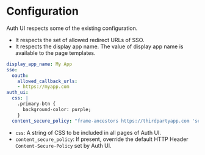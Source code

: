 # Configuration

Auth UI respects some of the existing configuration.

- It respects the set of allowed redirect URLs of SSO.
- It respects the display app name. The value of display app name is available to the page templates.

```yaml
display_app_name: My App
sso:
  oauth:
    allowed_callback_urls:
    - https://myapp.com
auth_ui:
  css: |
    .primary-btn {
      background-color: purple;
    }
  content_secure_policy: "frame-ancestors https://thirdpartyapp.com 'self'"
```

- `css`: A string of CSS to be included in all pages of Auth UI.
- `content_secure_policy`: If present, override the default HTTP Header `Content-Secure-Policy` set by Auth UI.
